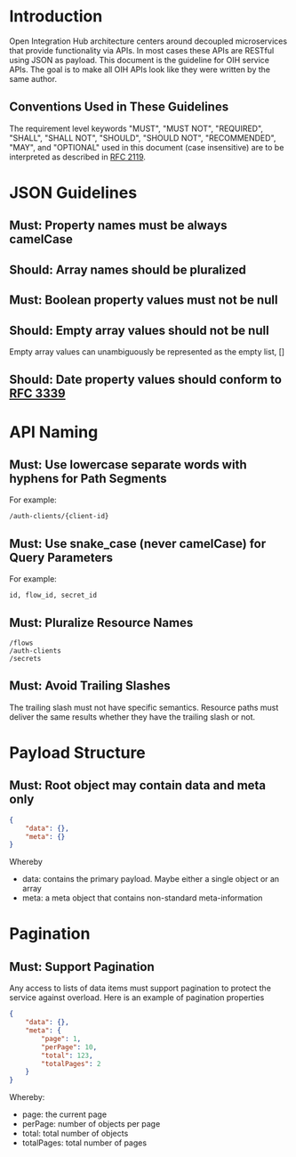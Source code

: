 # Introduction

Open Integration Hub architecture centers around decoupled microservices that provide functionality via APIs. In most cases these APIs are RESTful using JSON as payload. This document is the guideline for OIH service APIs. The goal is to make all OIH APIs look like they were written by the same author.

## Conventions Used in These Guidelines
The requirement level keywords "MUST", "MUST NOT", "REQUIRED", "SHALL", "SHALL NOT", "SHOULD", "SHOULD NOT", "RECOMMENDED", "MAY", and "OPTIONAL" used in this document (case insensitive) are to be interpreted as described in [RFC 2119](https://www.ietf.org/rfc/rfc2119.txt).

# JSON Guidelines

## Must: Property names must be always camelCase

## Should: Array names should be pluralized

## Must: Boolean property values must not be null

## Should: Empty array values should not be null

Empty array values can unambiguously be represented as the empty list, []

## Should: Date property values should conform to [RFC 3339](http://tools.ietf.org/html/rfc3339#section-5.6)

# API Naming

## Must: Use lowercase separate words with hyphens for Path Segments

For example:

````
/auth-clients/{client-id}
````

## Must: Use snake_case (never camelCase) for Query Parameters

For example:

````
id, flow_id, secret_id
````

## Must: Pluralize Resource Names

````
/flows
/auth-clients
/secrets
````

## Must: Avoid Trailing Slashes

The trailing slash must not have specific semantics. Resource paths must deliver the same results whether they have the trailing slash or not.

# Payload Structure

## Must: Root object may contain data and meta only

````json
{
    "data": {}, 
    "meta": {} 
}
````
Whereby

* data: contains the primary payload. Maybe either a single object or an array
* meta: a meta object that contains non-standard meta-information

# Pagination

## Must: Support Pagination

Any access to lists of data items must support pagination to protect the service against overload. Here is an example of pagination properties

````json
{
    "data": {}, 
    "meta": {
        "page": 1,
        "perPage": 10,
        "total": 123,
        "totalPages": 2
    } 
}
````

Whereby:

* page: the current page
* perPage: number of objects per page
* total: total number of objects
* totalPages: total number of pages
